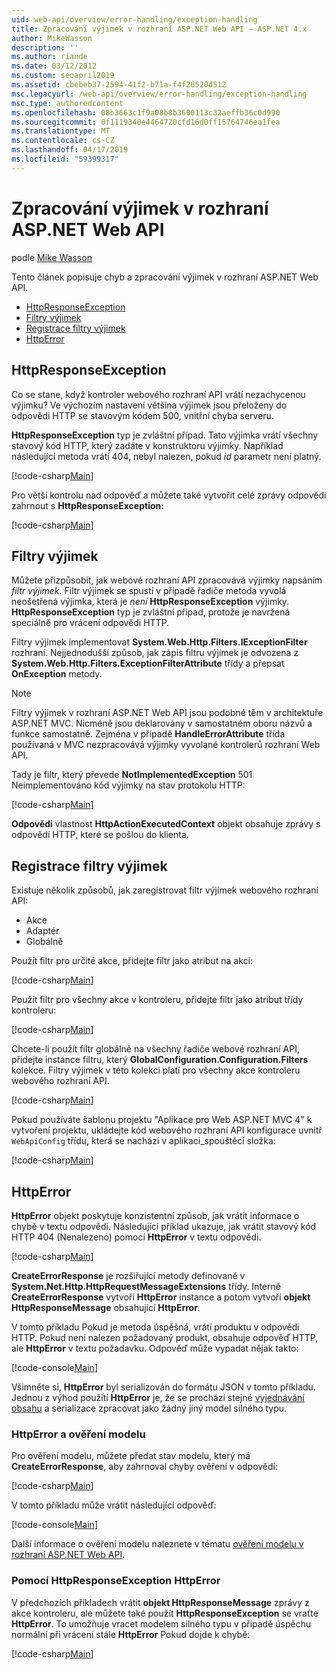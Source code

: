 ```yaml
---
uid: web-api/overview/error-handling/exception-handling
title: Zpracování výjimek v rozhraní ASP.NET Web API – ASP.NET 4.x
author: MikeWasson
description: ''
ms.author: riande
ms.date: 03/12/2012
ms.custom: seoapril2019
ms.assetid: cbebeb37-2594-41f2-b71a-f4f26520d512
msc.legacyurl: /web-api/overview/error-handling/exception-handling
msc.type: authoredcontent
ms.openlocfilehash: 08b3663c1f9a08b8b3600113c32aeffb36c0d990
ms.sourcegitcommit: 0f1119340e4464720cfd16d0ff15764746ea1fea
ms.translationtype: MT
ms.contentlocale: cs-CZ
ms.lasthandoff: 04/17/2019
ms.locfileid: "59399317"
---
```

# <a name="exception-handling-in-aspnet-web-api"></a>Zpracování výjimek v rozhraní ASP.NET Web API

podle [Mike Wasson](https://github.com/MikeWasson)

Tento článek popisuje chyb a zpracování výjimek v rozhraní ASP.NET Web API.

- [HttpResponseException](#httpresponserexception)
- [Filtry výjimek](#exception_filters)
- [Registrace filtry výjimek](#registering_exception_filters)
- [HttpError](#httperror)

<a id="httpresponserexception"></a>
## <a name="httpresponseexception"></a>HttpResponseException

Co se stane, když kontroler webového rozhraní API vrátí nezachycenou výjimku? Ve výchozím nastavení většina výjimek jsou přeloženy do odpovědi HTTP se stavovým kódem 500, vnitřní chyba serveru.

**HttpResponseException** typ je zvláštní případ. Tato výjimka vrátí všechny stavový kód HTTP, který zadáte v konstruktoru výjimky. Například následující metoda vrátí 404, nebyl nalezen, pokud *id* parametr není platný.

[!code-csharp[Main](exception-handling/samples/sample1.cs)]

Pro větší kontrolu nad odpověď a můžete také vytvořit celé zprávy odpovědi zahrnout s **HttpResponseException:** 

[!code-csharp[Main](exception-handling/samples/sample2.cs)]

<a id="exception_filters"></a>
## <a name="exception-filters"></a>Filtry výjimek

Můžete přizpůsobit, jak webové rozhraní API zpracovává výjimky napsáním *filtr výjimek*. Filtr výjimek se spustí v případě řadiče metoda vyvolá neošetřená výjimka, která je *není* **HttpResponseException** výjimky. **HttpResponseException** typ je zvláštní případ, protože je navržená speciálně pro vrácení odpovědi HTTP.

Filtry výjimek implementovat **System.Web.Http.Filters.IExceptionFilter** rozhraní. Nejjednodušší způsob, jak zápis filtru výjimek je odvozena z **System.Web.Http.Filters.ExceptionFilterAttribute** třídy a přepsat **OnException** metody.

> [!NOTE]
> Filtry výjimek v rozhraní ASP.NET Web API jsou podobné těm v architektuře ASP.NET MVC. Nicméně jsou deklarovány v samostatném oboru názvů a funkce samostatně. Zejména v případě **HandleErrorAttribute** třída používaná v MVC nezpracovává výjimky vyvolané kontrolerů rozhraní Web API.


Tady je filtr, který převede **NotImplementedException** 501 Neimplementováno kód výjimky na stav protokolu HTTP:

[!code-csharp[Main](exception-handling/samples/sample3.cs)]

**Odpovědi** vlastnost **HttpActionExecutedContext** objekt obsahuje zprávy s odpovědí HTTP, které se pošlou do klienta.

<a id="registering_exception_filters"></a>
## <a name="registering-exception-filters"></a>Registrace filtry výjimek

Existuje několik způsobů, jak zaregistrovat filtr výjimek webového rozhraní API:

- Akce
- Adaptér
- Globálně

Použít filtr pro určité akce, přidejte filtr jako atribut na akci:

[!code-csharp[Main](exception-handling/samples/sample4.cs)]

Použít filtr pro všechny akce v kontroleru, přidejte filtr jako atribut třídy kontroleru:

[!code-csharp[Main](exception-handling/samples/sample5.cs)]

Chcete-li použít filtr globálně na všechny řadiče webové rozhraní API, přidejte instance filtru, který **GlobalConfiguration.Configuration.Filters** kolekce. Filtry výjimek v této kolekci platí pro všechny akce kontroleru webového rozhraní API.

[!code-csharp[Main](exception-handling/samples/sample6.cs)]

Pokud používáte šablonu projektu "Aplikace pro Web ASP.NET MVC 4" k vytvoření projektu, ukládejte kód webového rozhraní API konfigurace uvnitř `WebApiConfig` třídu, která se nachází v aplikaci\_spouštěcí složka:

[!code-csharp[Main](exception-handling/samples/sample7.cs?highlight=5)]

<a id="httperror"></a>
## <a name="httperror"></a>HttpError

**HttpError** objekt poskytuje konzistentní způsob, jak vrátit informace o chybě v textu odpovědi. Následující příklad ukazuje, jak vrátit stavový kód HTTP 404 (Nenalezeno) pomocí **HttpError** v textu odpovědi.

[!code-csharp[Main](exception-handling/samples/sample8.cs)]

**CreateErrorResponse** je rozšiřující metody definované v **System.Net.Http.HttpRequestMessageExtensions** třídy. Interně **CreateErrorResponse** vytvoří **HttpError** instance a potom vytvoří **objekt HttpResponseMessage** obsahující **HttpError**.

V tomto příkladu Pokud je metoda úspěšná, vrátí produktu v odpovědi HTTP. Pokud není nalezen požadovaný produkt, obsahuje odpověď HTTP, ale **HttpError** v textu požadavku. Odpověď může vypadat nějak takto:

[!code-console[Main](exception-handling/samples/sample9.cmd)]

Všimněte si, **HttpError** byl serializován do formátu JSON v tomto příkladu. Jednou z výhod použití **HttpError** je, že se prochází stejné [vyjednávání obsahu](../formats-and-model-binding/content-negotiation.md) a serializace zpracovat jako žádný jiný model silného typu.

### <a name="httperror-and-model-validation"></a>HttpError a ověření modelu

Pro ověření modelu, můžete předat stav modelu, který má **CreateErrorResponse**, aby zahrnoval chyby ověření v odpovědi:

[!code-csharp[Main](exception-handling/samples/sample10.cs)]

V tomto příkladu může vrátit následující odpověď:

[!code-console[Main](exception-handling/samples/sample11.cmd)]

Další informace o ověření modelu naleznete v tématu [ověření modelu v rozhraní ASP.NET Web API](../formats-and-model-binding/model-validation-in-aspnet-web-api.md).

### <a name="using-httperror-with-httpresponseexception"></a>Pomocí HttpResponseException HttpError

V předchozích příkladech vrátit **objekt HttpResponseMessage** zprávy z akce kontroleru, ale můžete také použít **HttpResponseException** se vraťte **HttpError**. To umožňuje vracet modelem silného typu v případě úspěchu normální při vrácení stále **HttpError** Pokud dojde k chybě:

[!code-csharp[Main](exception-handling/samples/sample12.cs)]

